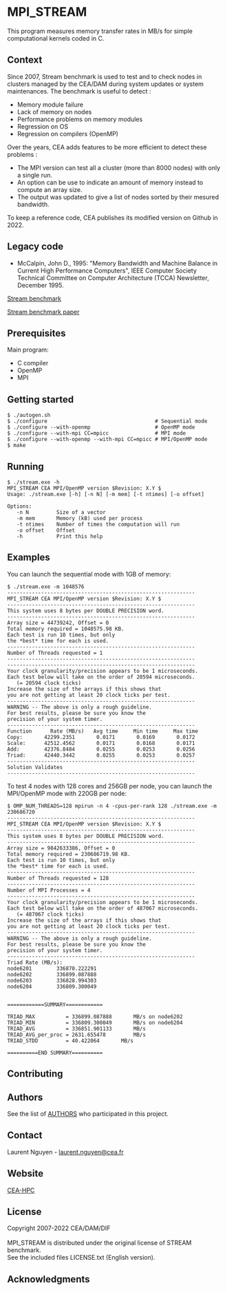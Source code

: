 # MPI_STREAM

This program measures memory transfer rates in MB/s for simple computational kernels coded in C.

## Context

Since 2007, Stream benchmark is used to test and to check nodes in clusters managed by the CEA/DAM during system updates or system maintenances. The benchmark is useful to detect :
* Memory module failure
* Lack of memory on nodes
* Performance problems on memory modules
* Regression on OS
* Regression on compilers (OpenMP)

Over the years, CEA adds features to be more efficient to detect these problems :
* The MPI version can test all a cluster (more than 8000 nodes) with only a single run.
* An option can be use to indicate an amount of memory instead to compute an array size.
* The output was updated to give a list of nodes sorted by their mesured bandwidth.

To keep a reference code, CEA publishes its modified version on Github in 2022.

## Legacy code

* McCalpin, John D., 1995: "Memory Bandwidth and Machine Balance in Current High Performance Computers", IEEE Computer Society Technical Committee on Computer Architecture (TCCA) Newsletter, December 1995.

[Stream benchmark](https://www.cs.virginia.edu/stream/)

[Stream benchmark paper](https://www.researchgate.net/publication/213876927_Memory_Bandwidth_and_Machine_Balance_in_Current_High_Performance_Computers)

## Prerequisites

Main program:

* C compiler
* OpenMP
* MPI

## Getting started

```
$ ./autogen.sh
$ ./configure                                   # Sequential mode
$ ./configure --with-openmp                     # OpenMP mode
$ ./configure --with-mpi CC=mpicc               # MPI mode
$ ./configure --with-openmp --with-mpi CC=mpicc # MPI/OpenMP mode
$ make
```

## Running

```
$ ./stream.exe -h
MPI_STREAM CEA MPI/OpenMP version $Revision: X.Y $
Usage: ./stream.exe [-h] [-n N] [-m mem] [-t ntimes] [-o offset]

Options:
   -n N         Size of a vector
   -m mem       Memory (kB) used per process
   -t ntimes    Number of times the computation will run
   -o offset    Offset
   -h           Print this help
```

## Examples

You can launch the sequential mode with 1GB of memory:
```
$ ./stream.exe -m 1048576
-------------------------------------------------------------
MPI_STREAM CEA MPI/OpenMP version $Revision: X.Y $
-------------------------------------------------------------
This system uses 8 bytes per DOUBLE PRECISION word.
-------------------------------------------------------------
Array size = 44739242, Offset = 0
Total memory required = 1048575.98 KB.
Each test is run 10 times, but only
the *best* time for each is used.
-------------------------------------------------------------
Number of Threads requested = 1
-------------------------------------------------------------
-------------------------------------------------------------
Your clock granularity/precision appears to be 1 microseconds.
Each test below will take on the order of 20594 microseconds.
   (= 20594 clock ticks)
Increase the size of the arrays if this shows that
you are not getting at least 20 clock ticks per test.
-------------------------------------------------------------
WARNING -- The above is only a rough guideline.
For best results, please be sure you know the
precision of your system timer.
-------------------------------------------------------------
Function      Rate (MB/s)   Avg time     Min time     Max time
Copy:       42299.2351       0.0171       0.0169       0.0172
Scale:      42512.4562       0.0171       0.0168       0.0171
Add:        42376.8484       0.0255       0.0253       0.0256
Triad:      42440.3442       0.0255       0.0253       0.0257
-------------------------------------------------------------
Solution Validates
-------------------------------------------------------------
```

To test 4 nodes with 128 cores and 256GB per node, you can launch the MPI/OpenMP mode with 220GB per node:
```
$ OMP_NUM_THREADS=128 mpirun -n 4 -cpus-per-rank 128 ./stream.exe -m 230686720
-------------------------------------------------------------
MPI_STREAM CEA MPI/OpenMP version $Revision: X.Y $
-------------------------------------------------------------
This system uses 8 bytes per DOUBLE PRECISION word.
-------------------------------------------------------------
Array size = 9842633386, Offset = 0
Total memory required = 230686719.98 KB.
Each test is run 10 times, but only
the *best* time for each is used.
-------------------------------------------------------------
Number of Threads requested = 128
-------------------------------------------------------------
Number of MPI Processes = 4
-------------------------------------------------------------
Your clock granularity/precision appears to be 1 microseconds.
Each test below will take on the order of 487067 microseconds.
   (= 487067 clock ticks)
Increase the size of the arrays if this shows that
you are not getting at least 20 clock ticks per test.
-------------------------------------------------------------
WARNING -- The above is only a rough guideline.
For best results, please be sure you know the
precision of your system timer.
-------------------------------------------------------------
Triad Rate (MB/s):
node6201		336870.222291
node6202		336899.087888
node6203		336828.994303
node6204		336809.300049


============SUMMARY============

TRIAD_MAX          = 336899.087888		 MB/s on node6202
TRIAD_MIN          = 336809.300049		 MB/s on node6204
TRIAD_AVG          = 336851.901133		 MB/s
TRIAD_AVG_per_proc = 2631.655478		 MB/s
TRIAD_STDD         = 40.422064		 MB/s

==========END SUMMARY==========
```

## Contributing

## Authors

See the list of [AUTHORS](AUTHORS) who participated in this project.

## Contact

Laurent Nguyen - <laurent.nguyen@cea.fr>

## Website

[CEA-HPC](http://www-hpc.cea.fr/)

## License

Copyright 2007-2022 CEA/DAM/DIF<br />
<br />
MPI_STREAM is distributed under the original license of STREAM benchmark.<br />
See the included files LICENSE.txt (English version).

## Acknowledgments
